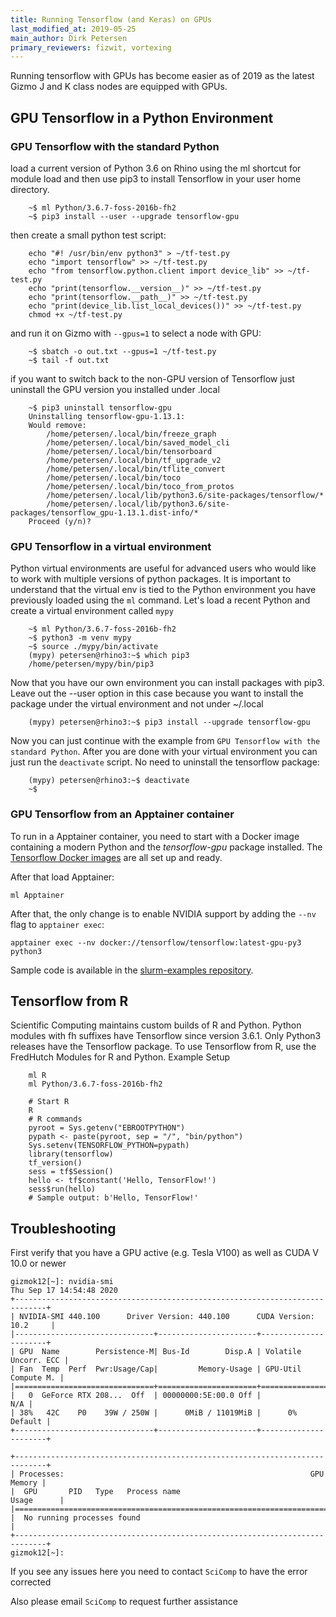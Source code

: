 ```yaml
---
title: Running Tensorflow (and Keras) on GPUs
last_modified_at: 2019-05-25
main_author: Dirk Petersen
primary_reviewers: fizwit, vortexing
---
```


Running tensorflow with GPUs has become easier as of 2019 as the latest Gizmo J and K class nodes are equipped with GPUs.

## GPU Tensorflow in a Python Environment

### GPU Tensorflow with the standard Python

load a current version of Python 3.6 on Rhino using the ml shortcut for module load and then use pip3 to install Tensorflow in your user home directory. 

```
    ~$ ml Python/3.6.7-foss-2016b-fh2
    ~$ pip3 install --user --upgrade tensorflow-gpu
``` 

then create a small python test script:

```
    echo "#! /usr/bin/env python3" > ~/tf-test.py
    echo "import tensorflow" >> ~/tf-test.py
    echo "from tensorflow.python.client import device_lib" >> ~/tf-test.py
    echo "print(tensorflow.__version__)" >> ~/tf-test.py
    echo "print(tensorflow.__path__)" >> ~/tf-test.py
    echo "print(device_lib.list_local_devices())" >> ~/tf-test.py
    chmod +x ~/tf-test.py
```

and run it on Gizmo with `--gpus=1` to select a node with GPU:


``` 
    ~$ sbatch -o out.txt --gpus=1 ~/tf-test.py
    ~$ tail -f out.txt
```

if you want to switch back to the non-GPU version of Tensorflow just uninstall the GPU version you installed under .local 

```
    ~$ pip3 uninstall tensorflow-gpu
    Uninstalling tensorflow-gpu-1.13.1:
    Would remove:
        /home/petersen/.local/bin/freeze_graph
        /home/petersen/.local/bin/saved_model_cli
        /home/petersen/.local/bin/tensorboard
        /home/petersen/.local/bin/tf_upgrade_v2
        /home/petersen/.local/bin/tflite_convert
        /home/petersen/.local/bin/toco
        /home/petersen/.local/bin/toco_from_protos
        /home/petersen/.local/lib/python3.6/site-packages/tensorflow/*
        /home/petersen/.local/lib/python3.6/site-packages/tensorflow_gpu-1.13.1.dist-info/*
    Proceed (y/n)?
```

### GPU Tensorflow in a virtual environment

Python virtual environments are useful for advanced users who would like to work with multiple versions of python packages. It is important to understand that the virtual env is tied to the Python environment you have previously loaded using the `ml` command. Let's load a recent Python and create a virtual environment called `mypy`

```
    ~$ ml Python/3.6.7-foss-2016b-fh2
    ~$ python3 -m venv mypy
    ~$ source ./mypy/bin/activate
    (mypy) petersen@rhino3:~$ which pip3
    /home/petersen/mypy/bin/pip3
```

Now that you have our own environment you can install packages with pip3. Leave out the --user option in this case because you want to install the package under the virtual environment and not under ~/.local 

```
    (mypy) petersen@rhino3:~$ pip3 install --upgrade tensorflow-gpu
``` 

Now you can just continue with the example from `GPU Tensorflow with the standard Python`. After you are done with your virtual environment you can just run the `deactivate` script. No need to uninstall the tensorflow package:

```
    (mypy) petersen@rhino3:~$ deactivate 
    ~$ 
```


### GPU Tensorflow from an Apptainer container  

To run in a Apptainer container, you need to start with a Docker image containing a modern Python and the _tensorflow-gpu_ package installed.  The [Tensorflow Docker images](https://hub.docker.com/r/tensorflow/tensorflow/) are all set up and ready.

After that load Apptainer:

    ml Apptainer

After that, the only change is to enable NVIDIA support by adding the `--nv`
flag to `apptainer exec`:

    apptainer exec --nv docker://tensorflow/tensorflow:latest-gpu-py3 python3

Sample code is available in the [slurm-examples repository](https://github.com/FredHutch/slurm-examples/tree/master/tensorflow-gpu).

## Tensorflow from R

Scientific Computing maintains custom builds of R and Python.
Python modules with fh suffixes have Tensorflow since version 3.6.1.
Only Python3 releases have the Tensorflow package. To use Tensorflow from
R, use the FredHutch Modules for R and Python.
Example Setup

```
    ml R
    ml Python/3.6.7-foss-2016b-fh2

    # Start R
    R
    # R commands
    pyroot = Sys.getenv("EBROOTPYTHON")
    pypath <- paste(pyroot, sep = "/", "bin/python")
    Sys.setenv(TENSORFLOW_PYTHON=pypath)
    library(tensorflow)
    tf_version()
    sess = tf$Session()
    hello <- tf$constant('Hello, TensorFlow!')
    sess$run(hello)
    # Sample output: b'Hello, TensorFlow!'
```

## Troubleshooting 

First verify that you have a GPU active (e.g. Tesla V100) as well as CUDA V 10.0 or newer

```
gizmok12[~]: nvidia-smi
Thu Sep 17 14:54:48 2020
+-----------------------------------------------------------------------------+
| NVIDIA-SMI 440.100      Driver Version: 440.100      CUDA Version: 10.2     |
|-------------------------------+----------------------+----------------------+
| GPU  Name        Persistence-M| Bus-Id        Disp.A | Volatile Uncorr. ECC |
| Fan  Temp  Perf  Pwr:Usage/Cap|         Memory-Usage | GPU-Util  Compute M. |
|===============================+======================+======================|
|   0  GeForce RTX 208...  Off  | 00000000:5E:00.0 Off |                  N/A |
| 38%   42C    P0    39W / 250W |      0MiB / 11019MiB |      0%      Default |
+-------------------------------+----------------------+----------------------+

+-----------------------------------------------------------------------------+
| Processes:                                                       GPU Memory |
|  GPU       PID   Type   Process name                             Usage      |
|=============================================================================|
|  No running processes found                                                 |
+-----------------------------------------------------------------------------+
gizmok12[~]:
```

If you see any issues here you need to contact `SciComp` to have the error corrected 

Also please email `SciComp` to request further assistance 
